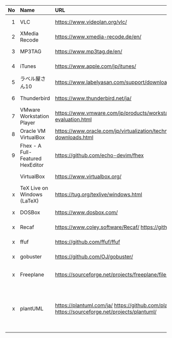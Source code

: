 |No|Name|URL|LatestVersion|LastUpdate| Remarks|
|--:|:--|:--|:--|:--|:--|
|  1| VLC | https://www.videolan.org/vlc/ | 3.0.17.4 | 2022-04-19 | Video Viewer |
|  2| XMedia Recode | https://www.xmedia-recode.de/en/ | 3.5.5.8 | 2022-06-03 |
|  3| MP3TAG | https://www.mp3tag.de/en/ | 3.16 | 2022-05-30 |
|  4| iTunes | https://www.apple.com/jp/itunes/ | 12.12.3.5 | 2022-03-09 |
|  5| ラベル屋さん10 | https://www.labelyasan.com/support/download/ | 1.3.3| 2021-10-26 | 
|  6| Thunderbird | https://www.thunderbird.net/ja/ | 91.10.0 | 2022-05-31 |
|  7| VMware Workstation Player | https://www.vmware.com/jp/products/workstation-player/workstation-player-evaluation.html | 16.2.3 | |
|  8| Oracle VM VirtualBox | https://www.oracle.com/jp/virtualization/technologies/vm/downloads/virtualbox-downloads.html | 6.1.14 | |
|  9|Fhex - A Full-Featured HexEditor| https://github.com/echo-devim/fhex | 3.0.0 | 2021-02-26 | Binary Editor |
|   | VirtualBox | https://www.virtualbox.org/ | 6.1.34 | 2022-04-19 |
|  x| TeX Live on Windows (LaTeX) | https://tug.org/texlive/windows.html | | |
|  x| DOSBox | https://www.dosbox.com/ | 0.74-3 | 2019-06-26 | 
|  x| Recaf | https://www.coley.software/Recaf/    https://github.com/Col-E/Recaf | 2.21.13 | 2022-03-29 | Java Binary Code Editor |
|  x| ffuf | https://github.com/ffuf/ffuf | 1.5.0 | 2022-05-19 |
|  x| gobuster | https://github.com/OJ/gobuster/ | 3.1.0 | 2020-10-19 |
|  x| Freeplane | https://sourceforge.net/projects/freeplane/files/ | 1.10.4 | 2022-09-10 | MindMap Tool (Java Application) |
|  x| plantUML | https://plantuml.com/ja/   https://github.com/plantuml/plantuml   https://sourceforge.net/projects/plantuml/ | 1.2022.10 | 2022-09-28| Generate UML diagram from textual description (Java Application) |



